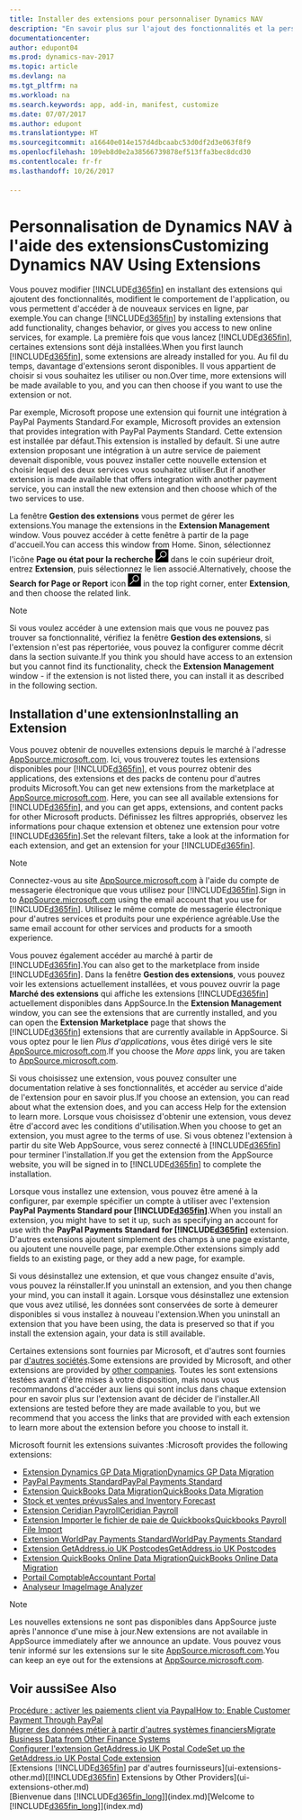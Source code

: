 ```yaml
---
title: Installer des extensions pour personnaliser Dynamics NAV
description: "En savoir plus sur l'ajout des fonctionnalités et la personnalisation de Dynamics NAV en installant des extensions."
documentationcenter: 
author: edupont04
ms.prod: dynamics-nav-2017
ms.topic: article
ms.devlang: na
ms.tgt_pltfrm: na
ms.workload: na
ms.search.keywords: app, add-in, manifest, customize
ms.date: 07/07/2017
ms.author: edupont
ms.translationtype: HT
ms.sourcegitcommit: a16640e014e157d4dbcaabc53d0df2d3e063f8f9
ms.openlocfilehash: 109eb8d0e2a38566739878ef513ffa3bec8dcd30
ms.contentlocale: fr-fr
ms.lasthandoff: 10/26/2017

---
```

# <a name="customizing-dynamics-nav-using-extensions"></a><span data-ttu-id="f7fc9-103">Personnalisation de Dynamics NAV à l'aide des extensions</span><span class="sxs-lookup"><span data-stu-id="f7fc9-103">Customizing Dynamics NAV Using Extensions</span></span>
<span data-ttu-id="f7fc9-104">Vous pouvez modifier [!INCLUDE[d365fin](includes/d365fin_md.md)] en installant des extensions qui ajoutent des fonctionnalités, modifient le comportement de l'application, ou vous permettent d'accéder à de nouveaux services en ligne, par exemple.</span><span class="sxs-lookup"><span data-stu-id="f7fc9-104">You can change [!INCLUDE[d365fin](includes/d365fin_md.md)] by installing extensions that add functionality, changes behavior, or gives you access to new online services, for example.</span></span>
<span data-ttu-id="f7fc9-105">La première fois que vous lancez [!INCLUDE[d365fin](includes/d365fin_md.md)], certaines extensions sont déjà installées.</span><span class="sxs-lookup"><span data-stu-id="f7fc9-105">When you first launch [!INCLUDE[d365fin](includes/d365fin_md.md)], some extensions are already installed for you.</span></span> <span data-ttu-id="f7fc9-106">Au fil du temps, davantage d'extensions seront disponibles. Il vous appartient de choisir si vous souhaitez les utiliser ou non.</span><span class="sxs-lookup"><span data-stu-id="f7fc9-106">Over time, more extensions will be made available to you, and you can then choose if you want to use the extension or not.</span></span>

<span data-ttu-id="f7fc9-107">Par exemple, Microsoft propose une extension qui fournit une intégration à PayPal Payments Standard.</span><span class="sxs-lookup"><span data-stu-id="f7fc9-107">For example, Microsoft provides an extension that provides integration with PayPal Payments Standard.</span></span> <span data-ttu-id="f7fc9-108">Cette extension est installée par défaut.</span><span class="sxs-lookup"><span data-stu-id="f7fc9-108">This extension is installed by default.</span></span>
<span data-ttu-id="f7fc9-109">Si une autre extension proposant une intégration à un autre service de paiement devenait disponible, vous pouvez installer cette nouvelle extension et choisir lequel des deux services vous souhaitez utiliser.</span><span class="sxs-lookup"><span data-stu-id="f7fc9-109">But if another extension is made available that offers integration with another payment service, you can install the new extension and then choose which of the two services to use.</span></span>  

<span data-ttu-id="f7fc9-110">La fenêtre **Gestion des extensions** vous permet de gérer les extensions.</span><span class="sxs-lookup"><span data-stu-id="f7fc9-110">You manage the extensions in the **Extension Management** window.</span></span> <span data-ttu-id="f7fc9-111">Vous pouvez accéder à cette fenêtre à partir de la page d'accueil.</span><span class="sxs-lookup"><span data-stu-id="f7fc9-111">You can access this window from Home.</span></span> <span data-ttu-id="f7fc9-112">Sinon, sélectionnez l'icône **Page ou état pour la recherche** ![Page ou état pour la recherche](media/ui-search/search_small.png "Icône Page ou état pour la recherche") dans le coin supérieur droit, entrez **Extension**, puis sélectionnez le lien associé.</span><span class="sxs-lookup"><span data-stu-id="f7fc9-112">Alternatively, choose the **Search for Page or Report** icon ![Search for Page or Report](media/ui-search/search_small.png "Search for Page or Report icon") in the top right corner, enter **Extension**, and then choose the related link.</span></span>  

> [!NOTE]  
>   <span data-ttu-id="f7fc9-113">Si vous voulez accéder à une extension mais que vous ne pouvez pas trouver sa fonctionnalité, vérifiez la fenêtre **Gestion des extensions**, si l'extension n'est pas répertoriée, vous pouvez la configurer comme décrit dans la section suivante.</span><span class="sxs-lookup"><span data-stu-id="f7fc9-113">If you think you should have access to an extension but you cannot find its functionality, check the **Extension Management** window - if the extension is not listed there, you can install it as described in the following section.</span></span>  

## <a name="installing-an-extension"></a><span data-ttu-id="f7fc9-114">Installation d'une extension</span><span class="sxs-lookup"><span data-stu-id="f7fc9-114">Installing an Extension</span></span>
<span data-ttu-id="f7fc9-115">Vous pouvez obtenir de nouvelles extensions depuis le marché à l'adresse [AppSource.microsoft.com](https://appsource.microsoft.com/en-us/marketplace/apps?product=dynamics-365%3Bdynamics-365-for-financials&page=1). Ici, vous trouverez toutes les extensions disponibles pour [!INCLUDE[d365fin](includes/d365fin_md.md)], et vous pourrez obtenir des applications, des extensions et des packs de contenu pour d'autres produits Microsoft.</span><span class="sxs-lookup"><span data-stu-id="f7fc9-115">You can get new extensions from the marketplace at [AppSource.microsoft.com](https://appsource.microsoft.com/en-us/marketplace/apps?product=dynamics-365%3Bdynamics-365-for-financials&page=1). Here, you can see all available extensions for [!INCLUDE[d365fin](includes/d365fin_md.md)], and you can get apps, extensions, and content packs for other Microsoft products.</span></span> <span data-ttu-id="f7fc9-116">Définissez les filtres appropriés, observez les informations pour chaque extension et obtenez une extension pour votre [!INCLUDE[d365fin](includes/d365fin_md.md)].</span><span class="sxs-lookup"><span data-stu-id="f7fc9-116">Set the relevant filters, take a look at the information for each extension, and get an extension for your [!INCLUDE[d365fin](includes/d365fin_md.md)].</span></span>  
> [!NOTE]  
>   <span data-ttu-id="f7fc9-117">Connectez-vous au site [AppSource.microsoft.com](https://appsource.microsoft.com/) à l'aide du compte de messagerie électronique que vous utilisez pour [!INCLUDE[d365fin](includes/d365fin_md.md)].</span><span class="sxs-lookup"><span data-stu-id="f7fc9-117">Sign in to [AppSource.microsoft.com](https://appsource.microsoft.com/) using the email account that you use for [!INCLUDE[d365fin](includes/d365fin_md.md)].</span></span> <span data-ttu-id="f7fc9-118">Utilisez le même compte de messagerie électronique pour d'autres services et produits pour une expérience agréable.</span><span class="sxs-lookup"><span data-stu-id="f7fc9-118">Use the same email account for other services and products for a smooth experience.</span></span>  

<span data-ttu-id="f7fc9-119">Vous pouvez également accéder au marché à partir de [!INCLUDE[d365fin](includes/d365fin_md.md)].</span><span class="sxs-lookup"><span data-stu-id="f7fc9-119">You can also get to the marketplace from inside [!INCLUDE[d365fin](includes/d365fin_md.md)].</span></span> <span data-ttu-id="f7fc9-120">Dans la fenêtre **Gestion des extensions**, vous pouvez voir les extensions actuellement installées, et vous pouvez ouvrir la page **Marché des extensions** qui affiche les extensions [!INCLUDE[d365fin](includes/d365fin_md.md)] actuellement disponibles dans AppSource.</span><span class="sxs-lookup"><span data-stu-id="f7fc9-120">In the **Extension Management** window, you can see the extensions that are currently installed, and you can open the **Extension Marketplace** page that shows the [!INCLUDE[d365fin](includes/d365fin_md.md)] extensions that are currently available in AppSource.</span></span> <span data-ttu-id="f7fc9-121">Si vous optez pour le lien *Plus d'applications*, vous êtes dirigé vers le site [AppSource.microsoft.com](https://appsource.microsoft.com/en-us/marketplace/apps?product=dynamics-365%3Bdynamics-365-for-financials&page=1).</span><span class="sxs-lookup"><span data-stu-id="f7fc9-121">If you choose the *More apps* link, you are taken to [AppSource.microsoft.com](https://appsource.microsoft.com/en-us/marketplace/apps?product=dynamics-365%3Bdynamics-365-for-financials&page=1).</span></span>  

<span data-ttu-id="f7fc9-122">Si vous choisissez une extension, vous pouvez consulter une documentation relative à ses fonctionnalités, et accéder au service d'aide de l'extension pour en savoir plus.</span><span class="sxs-lookup"><span data-stu-id="f7fc9-122">If you choose an extension, you can read about what the extension does, and you can access Help for the extension to learn more.</span></span> <span data-ttu-id="f7fc9-123">Lorsque vous choisissez d'obtenir une extension, vous devez être d'accord avec les conditions d'utilisation.</span><span class="sxs-lookup"><span data-stu-id="f7fc9-123">When you choose to get an extension, you must agree to the terms of use.</span></span> <span data-ttu-id="f7fc9-124">Si vous obtenez l'extension à partir du site Web AppSource, vous serez connecté à [!INCLUDE[d365fin](includes/d365fin_md.md)] pour terminer l'installation.</span><span class="sxs-lookup"><span data-stu-id="f7fc9-124">If you get the extension from the AppSource website, you will be signed in to [!INCLUDE[d365fin](includes/d365fin_md.md)] to complete the installation.</span></span>  

<span data-ttu-id="f7fc9-125">Lorsque vous installez une extension, vous pouvez être amené à la configurer, par exemple spécifier un compte à utiliser avec l'extension **PayPal Payments Standard pour [!INCLUDE[d365fin](includes/d365fin_md.md)]**.</span><span class="sxs-lookup"><span data-stu-id="f7fc9-125">When you install an extension, you might have to set it up, such as specifying an account for use with the **PayPal Payments Standard for [!INCLUDE[d365fin](includes/d365fin_md.md)]** extension.</span></span>
<span data-ttu-id="f7fc9-126">D'autres extensions ajoutent simplement des champs à une page existante, ou ajoutent une nouvelle page, par exemple.</span><span class="sxs-lookup"><span data-stu-id="f7fc9-126">Other extensions simply add fields to an existing page, or they add a new page, for example.</span></span>   

<span data-ttu-id="f7fc9-127">Si vous désinstallez une extension, et que vous changez ensuite d'avis, vous pouvez la réinstaller.</span><span class="sxs-lookup"><span data-stu-id="f7fc9-127">If you uninstall an extension, and you then change your mind, you can install it again.</span></span> <span data-ttu-id="f7fc9-128">Lorsque vous désinstallez une extension que vous avez utilisé, les données sont conservées de sorte à demeurer disponibles si vous installez à nouveau l'extension.</span><span class="sxs-lookup"><span data-stu-id="f7fc9-128">When you uninstall an extension that you have been using, the data is preserved so that if you install the extension again, your data is still available.</span></span>  

<span data-ttu-id="f7fc9-129">Certaines extensions sont fournies par Microsoft, et d'autres sont fournies par [d'autres sociétés](ui-extensions-other.md).</span><span class="sxs-lookup"><span data-stu-id="f7fc9-129">Some extensions are provided by Microsoft, and other extensions are provided by [other companies](ui-extensions-other.md).</span></span> <span data-ttu-id="f7fc9-130">Toutes les sont extensions testées avant d'être mises à votre disposition, mais nous vous recommandons d'accéder aux liens qui sont inclus dans chaque extension pour en savoir plus sur l'extension avant de décider de l'installer.</span><span class="sxs-lookup"><span data-stu-id="f7fc9-130">All extensions are tested before they are made available to you, but we recommend that you access the links that are provided with each extension to learn more about the extension before you choose to install it.</span></span>  

<span data-ttu-id="f7fc9-131">Microsoft fournit les extensions suivantes :</span><span class="sxs-lookup"><span data-stu-id="f7fc9-131">Microsoft provides the following extensions:</span></span>  

* [<span data-ttu-id="f7fc9-132">Extension Dynamics GP Data Migration</span><span class="sxs-lookup"><span data-stu-id="f7fc9-132">Dynamics GP Data Migration</span></span>](ui-extensions-dynamicsgp-data-migration.md)  
* [<span data-ttu-id="f7fc9-133">PayPal Payments Standard</span><span class="sxs-lookup"><span data-stu-id="f7fc9-133">PayPal Payments Standard</span></span>](ui-extensions-paypal-payments-standard.md)  
* [<span data-ttu-id="f7fc9-134">Extension QuickBooks Data Migration</span><span class="sxs-lookup"><span data-stu-id="f7fc9-134">QuickBooks Data Migration</span></span>](ui-extensions-quickbooks-data-migration.md)  
* [<span data-ttu-id="f7fc9-135">Stock et ventes prévus</span><span class="sxs-lookup"><span data-stu-id="f7fc9-135">Sales and Inventory Forecast</span></span>](ui-extensions-sales-forecast.md)  
* [<span data-ttu-id="f7fc9-136">Extension Ceridian Payroll</span><span class="sxs-lookup"><span data-stu-id="f7fc9-136">Ceridian Payroll</span></span>](ui-extensions-ceridian-payroll.md)  
* [<span data-ttu-id="f7fc9-137">Extension Importer le fichier de paie de Quickbooks</span><span class="sxs-lookup"><span data-stu-id="f7fc9-137">Quickbooks Payroll File Import</span></span>](ui-extensions-quickbooks-payroll.md)  
* [<span data-ttu-id="f7fc9-138">Extension WorldPay Payments Standard</span><span class="sxs-lookup"><span data-stu-id="f7fc9-138">WorldPay Payments Standard</span></span>](ui-extensions-worldpay-payments-standard.md)
* [<span data-ttu-id="f7fc9-139">Extension GetAddress.io UK Postcodes</span><span class="sxs-lookup"><span data-stu-id="f7fc9-139">GetAddress.io UK Postcodes</span></span>](ui-extensions-getaddressio.md)
* [<span data-ttu-id="f7fc9-140">Extension QuickBooks Online Data Migration</span><span class="sxs-lookup"><span data-stu-id="f7fc9-140">QuickBooks Online Data Migration</span></span>](ui-extensions-quickbooks-online-data-migration.md)
* [<span data-ttu-id="f7fc9-141">Portail Comptable</span><span class="sxs-lookup"><span data-stu-id="f7fc9-141">Accountant Portal</span></span>](ui-extensions-accountant-portal.md)  
* [<span data-ttu-id="f7fc9-142">Analyseur Image</span><span class="sxs-lookup"><span data-stu-id="f7fc9-142">Image Analyzer</span></span>](ui-extensions-image-analyzer.md)

> [!NOTE]  
>  <span data-ttu-id="f7fc9-143">Les nouvelles extensions ne sont pas disponibles dans AppSource juste après l'annonce d'une mise à jour.</span><span class="sxs-lookup"><span data-stu-id="f7fc9-143">New extensions are not available in AppSource immediately after we announce an update.</span></span> <span data-ttu-id="f7fc9-144">Vous pouvez vous tenir informé sur les extensions sur le site [AppSource.microsoft.com](https://appsource.microsoft.com/en-us/marketplace/apps?product=dynamics-365%3Bdynamics-365-for-financials&page=1).</span><span class="sxs-lookup"><span data-stu-id="f7fc9-144">You can keep an eye out for the extensions at  [AppSource.microsoft.com](https://appsource.microsoft.com/en-us/marketplace/apps?product=dynamics-365%3Bdynamics-365-for-financials&page=1).</span></span>

## <a name="see-also"></a><span data-ttu-id="f7fc9-145">Voir aussi</span><span class="sxs-lookup"><span data-stu-id="f7fc9-145">See Also</span></span>
[<span data-ttu-id="f7fc9-146">Procédure : activer les paiements client via Paypal</span><span class="sxs-lookup"><span data-stu-id="f7fc9-146">How to: Enable Customer Payment Through PayPal</span></span>](sales-how-enable-payment-service-extensions.md)  
[<span data-ttu-id="f7fc9-147">Migrer des données métier à partir d'autres systèmes financiers</span><span class="sxs-lookup"><span data-stu-id="f7fc9-147">Migrate Business Data from Other Finance Systems</span></span>](upload-data.md)  
[<span data-ttu-id="f7fc9-148">Configurer l'extension GetAddress.io UK Postal Code</span><span class="sxs-lookup"><span data-stu-id="f7fc9-148">Set up the GetAddress.io UK Postal Code extension</span></span>](LocalFunctionality/UnitedKingdom/uk-setup-postal-code-service.md)  
<span data-ttu-id="f7fc9-149">[Extensions [!INCLUDE[d365fin](includes/d365fin_md.md)] par d'autres fournisseurs](ui-extensions-other.md)</span><span class="sxs-lookup"><span data-stu-id="f7fc9-149">[[!INCLUDE[d365fin](includes/d365fin_md.md)] Extensions by Other Providers](ui-extensions-other.md)</span></span>  
<span data-ttu-id="f7fc9-150">[Bienvenue dans [!INCLUDE[d365fin_long](includes/d365fin_long_md.md)]](index.md)</span><span class="sxs-lookup"><span data-stu-id="f7fc9-150">[Welcome to [!INCLUDE[d365fin_long](includes/d365fin_long_md.md)]](index.md)</span></span>  

##

